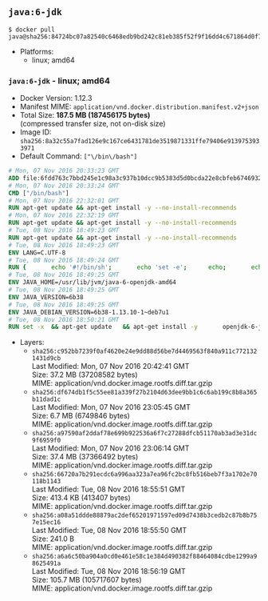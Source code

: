## `java:6-jdk`

```console
$ docker pull java@sha256:84724bc07a82540c6468edb9bd242c81eb385f52f9f16dd4c671864d0f798ba4
```

-	Platforms:
	-	linux; amd64

### `java:6-jdk` - linux; amd64

-	Docker Version: 1.12.3
-	Manifest MIME: `application/vnd.docker.distribution.manifest.v2+json`
-	Total Size: **187.5 MB (187456175 bytes)**  
	(compressed transfer size, not on-disk size)
-	Image ID: `sha256:8a32c55a7fad126e9c167ce6431781de3519871331ffe79406e9139753933971`
-	Default Command: `["\/bin\/bash"]`

```dockerfile
# Mon, 07 Nov 2016 20:33:23 GMT
ADD file:6fdd763c7bbd245e1c98a3c937b10dcc9b5383d5d0bcda22e8cbfeb6746932da in / 
# Mon, 07 Nov 2016 20:33:24 GMT
CMD ["/bin/bash"]
# Mon, 07 Nov 2016 22:32:01 GMT
RUN apt-get update && apt-get install -y --no-install-recommends 		ca-certificates 		curl 		wget 	&& rm -rf /var/lib/apt/lists/*
# Mon, 07 Nov 2016 22:32:19 GMT
RUN apt-get update && apt-get install -y --no-install-recommends 		bzr 		git 		mercurial 		openssh-client 		subversion 				procps 	&& rm -rf /var/lib/apt/lists/*
# Tue, 08 Nov 2016 18:49:23 GMT
RUN apt-get update && apt-get install -y --no-install-recommends 		bzip2 		unzip 		xz-utils 	&& rm -rf /var/lib/apt/lists/*
# Tue, 08 Nov 2016 18:49:23 GMT
ENV LANG=C.UTF-8
# Tue, 08 Nov 2016 18:49:24 GMT
RUN { 		echo '#!/bin/sh'; 		echo 'set -e'; 		echo; 		echo 'dirname "$(dirname "$(readlink -f "$(which javac || which java)")")"'; 	} > /usr/local/bin/docker-java-home 	&& chmod +x /usr/local/bin/docker-java-home
# Tue, 08 Nov 2016 18:49:25 GMT
ENV JAVA_HOME=/usr/lib/jvm/java-6-openjdk-amd64
# Tue, 08 Nov 2016 18:49:25 GMT
ENV JAVA_VERSION=6b38
# Tue, 08 Nov 2016 18:49:25 GMT
ENV JAVA_DEBIAN_VERSION=6b38-1.13.10-1~deb7u1
# Tue, 08 Nov 2016 18:50:21 GMT
RUN set -x 	&& apt-get update 	&& apt-get install -y 		openjdk-6-jdk="$JAVA_DEBIAN_VERSION" 	&& rm -rf /var/lib/apt/lists/* 	&& [ "$JAVA_HOME" = "$(docker-java-home)" ]
```

-	Layers:
	-	`sha256:c952bb7239f0af4620e24e9dd88d56be7d4469563f840a911c7721321431d9cb`  
		Last Modified: Mon, 07 Nov 2016 20:42:41 GMT  
		Size: 37.2 MB (37208582 bytes)  
		MIME: application/vnd.docker.image.rootfs.diff.tar.gzip
	-	`sha256:df674db1f5c55ee81a339f27b2104d63dee9bb1c6c6ab199c8b8a365b11dad1c`  
		Last Modified: Mon, 07 Nov 2016 23:05:45 GMT  
		Size: 6.7 MB (6749846 bytes)  
		MIME: application/vnd.docker.image.rootfs.diff.tar.gzip
	-	`sha256:a97590af2ddaf78e699b922536a6f7c27288dfcb51170ab3ad3e31dc9f6959f0`  
		Last Modified: Mon, 07 Nov 2016 23:06:14 GMT  
		Size: 37.4 MB (37366492 bytes)  
		MIME: application/vnd.docker.image.rootfs.diff.tar.gzip
	-	`sha256:66720a7b291ecdc6a996aa323a7ea96fc2bc8fb516beb7f3a1702e70118b1143`  
		Last Modified: Tue, 08 Nov 2016 18:55:51 GMT  
		Size: 413.4 KB (413407 bytes)  
		MIME: application/vnd.docker.image.rootfs.diff.tar.gzip
	-	`sha256:a08a51ddde88879ac2def65201971597ed09d7438b3cedb2c87b8b757e15ec16`  
		Last Modified: Tue, 08 Nov 2016 18:55:50 GMT  
		Size: 241.0 B  
		MIME: application/vnd.docker.image.rootfs.diff.tar.gzip
	-	`sha256:a6a6c50ba904a0cd0e461e58c1e384d490382f88464084cdbe1299a98625491a`  
		Last Modified: Tue, 08 Nov 2016 18:56:19 GMT  
		Size: 105.7 MB (105717607 bytes)  
		MIME: application/vnd.docker.image.rootfs.diff.tar.gzip
